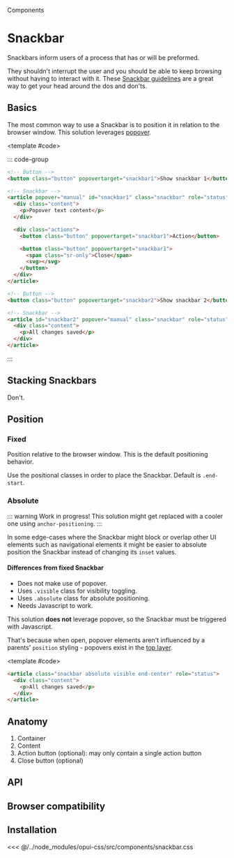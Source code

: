 <script setup>
	import { watch, ref } from "vue"
		import { useTimeoutFn } from '@vueuse/core'
import Alert from "../.vitepress/theme/app/components/Alert.vue";
	import Example from "../.vitepress/theme/app/components/Example.vue"
	import Baseline from "../.vitepress/theme/app/components/Baseline.vue"

const snackbar2 = ref()
const showSnackbar2 = ref(false)

watch(showSnackbar2, () => useTimeoutFn(() => {
	showSnackbar2.value = false
	snackbar2.value?.hidePopover()
}, 5000))


// Position
const positionSnackbar = ref()
const showPositionSnackbar = ref(false)
const positionClass = ref("")

const { start, stop } = useTimeoutFn(() => {
  showPositionSnackbar.value = false
  positionSnackbar.value?.hidePopover()
}, 2000)

function positionClick(direction) {
  if (showPositionSnackbar.value) {
    showPositionSnackbar.value = false
    positionSnackbar.value?.hidePopover()
  }

  stop()

  positionClass.value = direction
  showPositionSnackbar.value = true

  start()
}

// Watch for when the snackbar is hidden
watch(showPositionSnackbar, (newValue) => {
  if (!newValue) {
    stop()
    positionSnackbar.value?.hidePopover()
  }
})

// Absolute Snackbar
const showAbsoluteSnackbar = ref(false)
// watch(showAbsoluteSnackbar, () => useTimeoutFn(() => {
// 	showAbsoluteSnackbar.value = false
// }, 3000))

</script>

<style>
  .anatomy {
    outline: var(--_anatomy-border-gray);
    outline-offset: 2px;

		.actions, button * {
			outline: 0;
		}

    .content, button {
			outline: var(--_anatomy-border-red);
    }

  }
</style>

<hgroup>
<p>Components</p>
<h1><span class="badge" aria-label="⚠️🚧">Snackbar</span></h1>
<p>Snackbars inform users of a process that has or will be preformed.</p>
</hgroup>

They shouldn't interrupt the user and you should be able to keep browsing without having to interact with it.
These [Snackbar guidelines](https://m3.material.io/components/snackbar/guidelines) are a great way to get your head around the dos and don'ts.

## Basics

The most common way to use a Snackbar is to position it in relation to the browser window. This solution leverages [popover](https://developer.mozilla.org/en-US/docs/Web/HTML/Global_attributes/popover).

<Example>
<template #example>
<div class="example-row">
<button class="button" popovertarget="snackbar1">Show snackbar 1</button>
<button class="button" popovertarget="snackbar2" @click="showSnackbar2 = true;">Show snackbar 2</button>
</div>

<article popover="manual" id="snackbar1" class="snackbar" role="status">
	<div class="content">
    <p>Popover text content</p>
	</div>
	<div class="actions">
		<button class="button" popovertarget="snackbar1">Action</button>
		<button class="button" popovertarget="snackbar1">
			<span class="sr-only">Close</span>
			<svg xmlns="http://www.w3.org/2000/svg" width="32" height="32" viewBox="0 0 32 32"><path fill="currentColor" d="M26.113 4.116a1.25 1.25 0 0 1 1.768 1.768L17.766 15.999l10.115 10.114a1.25 1.25 0 1 1-1.768 1.768L16 17.766L5.884 27.881a1.25 1.25 0 1 1-1.768-1.768L14.231 16L4.116 5.884a1.25 1.25 0 1 1 1.768-1.768l10.115 10.115z"/></svg>
		</button>
	</div>
</article>

<article id="snackbar2" popover="manual" ref="snackbar2"  class="snackbar" role="status">
	<div class="content">
		<p>All changes saved</p>
	</div>
</article>
</template>

<template #code>

::: code-group

```html [snackbar-1.html]
<!-- Button -->
<button class="button" popovertarget="snackbar1">Show snackbar 1</button>

<!-- Snackbar -->
<article popover="manual" id="snackbar1" class="snackbar" role="status">
  <div class="content">
    <p>Popover text content</p>
  </div>

  <div class="actions">
    <button class="button" popovertarget="snackbar1">Action</button>

    <button class="button" popovertarget="snackbar1">
      <span class="sr-only">Close</span>
      <svg></svg>
    </button>
  </div>
</article>
```

```html [snackbar-2.html]
<!-- Button -->
<button class="button" popovertarget="snackbar2">Show snackbar 2</button>

<!-- Snackbar -->
<article id="snackbar2" popover="manual" class="snackbar" role="status">
  <div class="content">
    <p>All changes saved</p>
  </div>
</article>
```

:::
</template>
</Example>

## Stacking Snackbars

Don't.

## Position

### Fixed

Position relative to the browser window. This is the default positioning behavior.

Use the positional classes in order to place the Snackbar. Default is `.end-start`.

<Example direction="stack">
<template #example>
	<div class="example-row">
		<button popovertarget="position-snackbar" @click="positionClick('start-start')" class="button">.start-start</button>
		<button popovertarget="position-snackbar" @click="positionClick('start-center')" class="button">.start-center</button>
		<button popovertarget="position-snackbar" @click="positionClick('start-end')" class="button">.start-end</button>
	</div>
	<div class="example-row">
		<button popovertarget="position-snackbar" @click="positionClick('end-start')" class="button">.end-start</button>
		<button popovertarget="position-snackbar" @click="positionClick('end-center')" class="button">.end-center</button>
		<button popovertarget="position-snackbar" @click="positionClick('end-end')" class="button">.end-end</button>
	</div>

<article id="position-snackbar" popover="manual" ref="positionSnackbar"  class="snackbar" :class="positionClass" role="status">
<div class="content">
	<p>All changes saved</p>
</div>
</article>
</template>

</Example>

<style>
	.position-parent {
		container-type: inline-size;
		border: 2px dotted gray;
		height: 300px;
		position: relative;
		width: 100%;
	}
</style>

### Absolute

::: warning Work in progress!
This solution might get replaced with a cooler one using `anchor-positioning`.
:::

In some edge-cases where the Snackbar might block or overlap other UI elements such as navigational elements it might be easier to absolute position the Snackbar instead of changing its `inset` values.

#### Differences from fixed Snackbar

- Does not make use of popover.
- Uses `.visible` class for visibility toggling.
- Uses `.absolute` class for absolute positioning.
- Needs Javascript to work.

<div class="not-rich-text">
<Alert title="Javascript is required" severity="ok">
<div class="rich-text">

This solution **does not** leverage popover, so the Snackbar must be triggered with Javascript.

That's because when open, popover elements aren't influenced by a parents' `position` styling - popovers exist in the [top layer](https://developer.mozilla.org/en-US/docs/Glossary/Top_layer).

</div>
</Alert>
</div>

<Example row>
<template #example>

<div class="position-parent">
<button class="button" @click="showAbsoluteSnackbar = true">Toggle snackbar</button>

<article :class="{'visible': showAbsoluteSnackbar}" class="snackbar absolute end-center" role="status">
<div class="content">
	<p>All changes saved</p>
</div>
</article>
</div>

</template>

<template #code>

```html
<article class="snackbar absolute visible end-center" role="status">
  <div class="content">
    <p>All changes saved</p>
  </div>
</article>
```

</template>
</Example>

## Anatomy

1. Container
2. Content
3. Action button (optional): may only contain a single action button
4. Close button (optional)

<Example>
<template #example>
<div class="snackbar anatomy" style="opacity: 1; position: relative; margin: 0; inset: revert; z-index: 1;">
	<div class="content">
		<p>Content</p>
	</div>
	<div class="actions">
		<button class="button">Action</button>
		<button class="button">
			<span class="sr-only">Action</span>
			<svg xmlns="http://www.w3.org/2000/svg" width="32" height="32" viewBox="0 0 32 32"><path fill="currentColor" d="M26.113 4.116a1.25 1.25 0 0 1 1.768 1.768L17.766 15.999l10.115 10.114a1.25 1.25 0 1 1-1.768 1.768L16 17.766L5.884 27.881a1.25 1.25 0 1 1-1.768-1.768L14.231 16L4.116 5.884a1.25 1.25 0 1 1 1.768-1.768l10.115 10.115z"/></svg>
		</button>
	</div>
</div>
</template>
</Example>

## API

<!--@include: ./snackbar-api.md -->

## Browser compatibility

<Baseline :ids="['popover','starting-style', 'overlay', 'transition-behavior', 'light-dark', 'color-mix', 'has']" />

## Installation

<<< @/../node_modules/opui-css/src/components/snackbar.css
